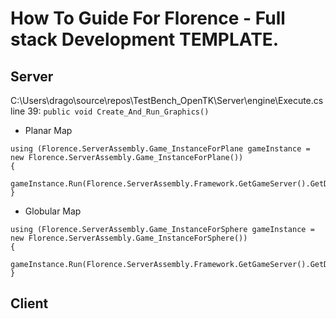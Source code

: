 # How To Guide For Florence - Full stack Development TEMPLATE.

## Server
C:\Users\drago\source\repos\TestBench_OpenTK\Server\engine\Execute.cs
line 39: ````public void Create_And_Run_Graphics()````

 - Planar Map
````
using (Florence.ServerAssembly.Game_InstanceForPlane gameInstance = new Florence.ServerAssembly.Game_InstanceForPlane())
{
    gameInstance.Run(Florence.ServerAssembly.Framework.GetGameServer().GetData().GetSettings().Get_refreshRate());
}
````

 - Globular Map
````
using (Florence.ServerAssembly.Game_InstanceForSphere gameInstance = new Florence.ServerAssembly.Game_InstanceForSphere())
{
    gameInstance.Run(Florence.ServerAssembly.Framework.GetGameServer().GetData().GetSettings().Get_refreshRate());
}
````

## Client


